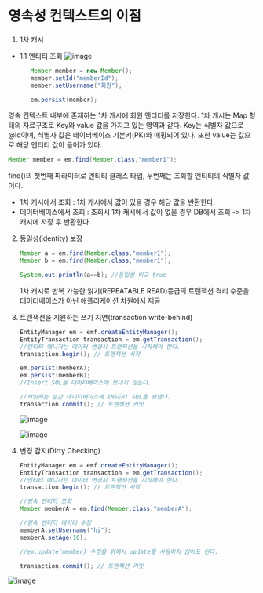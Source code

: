 # 영속성 컨텍스트의 이점

1.  1차 캐시

- 1.1 엔티티 조회
  ![image](https://user-images.githubusercontent.com/90185805/151000221-8ce6e265-df8c-4800-bfa2-98a72c570500.png)

  ```java
     Member member = new Member();
     member.setId("memberId");
     member.setUsername("회원");

     em.persist(member);
  ```

영속 컨텍스트 내부에 존재하는 1차 캐시에 회원 엔티티를 저장한다.
1차 캐시는 Map 형태의 자료구조로 Key와 value 값을 가지고 있는 영역과 같다.
Key는 식별자 값으로 @Id이며, 식별자 값은 데이터베이스 기본키(PK)와 매핑되어 있다. 또한 value는 값으로 해당 엔티티 값이 들어가 있다.

```java
Member member = em.find(Member.class,"member1");
```

find()의 첫번째 파라미터로 엔티티 클래스 타입, 두번째는 조회할 엔티티의 식별자 값이다.

- 1차 캐시에서 조회 : 1차 캐시에서 값이 있을 경우 해당 값을 반환한다.
- 데이터베이스에서 조회 : 조회시 1차 캐시에서 값이 없을 경우 DB에서 조회 -> 1차 캐시에 저장 후 반환한다.

2. 동일성(identity) 보장

   ```java
   Member a = em.find(Member.class,"member1");
   Member b = em.find(Member.class,"member1");

   System.out.println(a==b); //동일성 비교 true
   ```

   1차 캐시로 반복 가능한 읽기(REPEATABLE READ)등급의 트랜잭션 격리 수준을 데이터베이스가 아닌 애플리케이션 차원에서 제공

3. 트랜잭션을 지원하는 쓰기 지연(transaction write-behind)

   ```java
   EntityManager em = emf.createEntityManager();
   EntityTransaction transaction = em.getTransaction();
   //엔티티 매니저는 데이터 변경시 트랜잭션을 시작해야 한다.
   transaction.begin(); // 트랜잭션 시작

   em.persist(memberA);
   em.persist(memberB);
   //Insert SQL을 데이터베이스에 보내지 않는다.

   //커밋하는 순간 데이터베이스에 INSERT SQL을 보낸다.
   transaction.commit(); // 트랜잭션 커밋
   ```

   ![image](https://user-images.githubusercontent.com/90185805/151001198-1efe5009-97a1-44cd-bd91-41164c07041b.png)

   ![image](https://user-images.githubusercontent.com/90185805/151001264-29893725-9b55-4cde-bfd5-a07823668230.png)

4. 변경 감지(Dirty Checking)

   ```java
   EntityManager em = emf.createEntityManager();
   EntityTransaction transaction = em.getTransaction();
   //엔티티 매니저는 데이터 변경시 트랜잭션을 시작해야 한다.
   transaction.begin(); // 트랜잭션 시작

   //영속 엔티티 조회
   Member memberA = em.find(Member.class,"memberA");

   //영속 엔티티 데이터 수정
   memberA.setUsername("hi");
   memberA.setAge(10);

   //em.update(member) 수정을 위해서 update를 사용하지 않아도 된다.

   transaction.commit(); // 트랜잭션 커밋
   ```

![image](https://user-images.githubusercontent.com/90185805/151001612-c8267c91-b721-49ff-8ae1-cec710c1c227.png)
